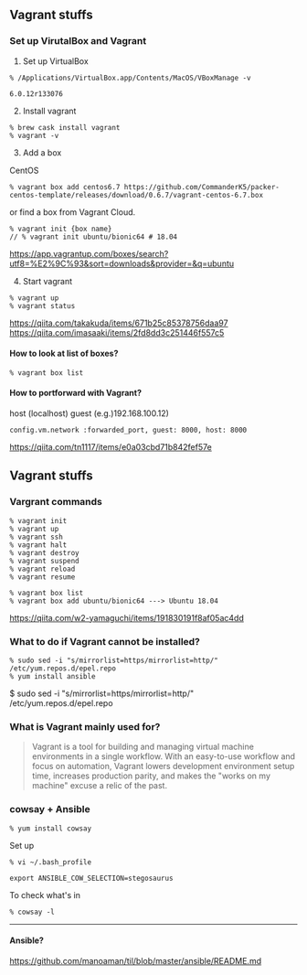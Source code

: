 ## Vagrant stuffs

### Set up VirutalBox and Vagrant

1. Set up VirtualBox

```
% /Applications/VirtualBox.app/Contents/MacOS/VBoxManage -v

6.0.12r133076
```

2. Install vagrant

```
% brew cask install vagrant
% vagrant -v
```

3. Add a box

CentOS
```
% vagrant box add centos6.7 https://github.com/CommanderK5/packer-centos-template/releases/download/0.6.7/vagrant-centos-6.7.box
```

or find a box from Vagrant Cloud.

```
% vagrant init {box name}
// % vagrant init ubuntu/bionic64 # 18.04
```

https://app.vagrantup.com/boxes/search?utf8=%E2%9C%93&sort=downloads&provider=&q=ubuntu


4. Start vagrant

```
% vagrant up
% vagrant status
```
https://qiita.com/takakuda/items/671b25c85378756daa97
https://qiita.com/imasaaki/items/2fd8dd3c251446f557c5

#### How to look at list of boxes?

```
% vagrant box list
```

#### How to portforward with Vagrant?

host (localhost)
guest (e.g.)192.168.100.12)
```
config.vm.network :forwarded_port, guest: 8000, host: 8000
```

https://qiita.com/tn1117/items/e0a03cbd71b842fef57e


## Vagrant stuffs

### Vargrant commands

```
% vagrant init
% vagrant up
% vagrant ssh
% vagrant halt
% vagrant destroy
% vagrant suspend
% vagrant reload
% vagrant resume

% vagrant box list
% vagrant box add ubuntu/bionic64 ---> Ubuntu 18.04
```

https://qiita.com/w2-yamaguchi/items/191830191f8af05ac4dd

### What to do if Vagrant cannot be installed?

```
% sudo sed -i "s/mirrorlist=https/mirrorlist=http/" /etc/yum.repos.d/epel.repo
% yum install ansible
```
$ sudo sed -i "s/mirrorlist=https/mirrorlist=http/" /etc/yum.repos.d/epel.repo


### What is Vagrant mainly used for?

> Vagrant is a tool for building and managing virtual machine environments in a single workflow. With an easy-to-use workflow and focus on automation, Vagrant lowers development environment setup time, increases production parity, and makes the "works on my machine" excuse a relic of the past.

### cowsay + Ansible

```
% yum install cowsay
```

Set up
```
% vi ~/.bash_profile

export ANSIBLE_COW_SELECTION=stegosaurus
```

To check what's in
```
% cowsay -l
```

-----

#### Ansible?

https://github.com/manoaman/til/blob/master/ansible/README.md

